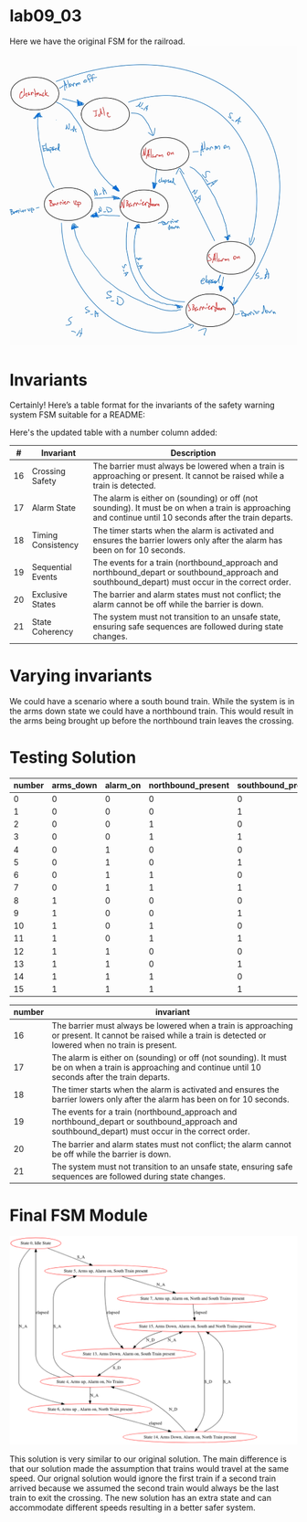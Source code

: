 # lab09_03
Here we have the original FSM for the railroad.
![alt text](<Original FSM Train.jpg>)

# Invariants
Certainly! Here’s a table format for the invariants of the safety warning system FSM suitable for a README:

Here's the updated table with a number column added:

| **#** | **Invariant**                | **Description**                                                                                                                                       |
|-------|------------------------------|-------------------------------------------------------------------------------------------------------------------------------------------------------|
| 16     | Crossing Safety              | The barrier must always be lowered when a train is approaching or present. It cannot be raised while a train is detected.  |
| 17     | Alarm State                  | The alarm is either on (sounding) or off (not sounding). It must be on when a train is approaching and continue until 10 seconds after the train departs. |
| 18     | Timing Consistency           | The timer starts when the alarm is activated and ensures the barrier lowers only after the alarm has been on for 10 seconds.                           |
| 19     | Sequential Events            | The events for a train (northbound_approach and northbound_depart or southbound_approach and southbound_depart) must occur in the correct order.    |
| 20     | Exclusive States             | The barrier and alarm states must not conflict; the alarm cannot be off while the barrier is down.                                   |
| 21     | State Coherency              | The system must not transition to an unsafe state, ensuring safe sequences are followed during state changes.                                        |



# Varying invariants

We could have a scenario where a south bound train. While the system is in the arms down state we could have a northbound train. This would result in the arms being brought up before the northbound train leaves the crossing. 

# Testing Solution

| number | arms_down | alarm_on | northbound_present | southbound_present | north_approach | south_approach | north_depart | south_depart | elapsed | safety_hazard |
|--------|-----------|----------|--------------------|--------------------|----------------|----------------|--------------|--------------|---------|---------------|
| 0      | 0         | 0        | 0                  | 0                  |       6        |        5       |      19      |      19      |   18    |               |
| 1      | 0         | 0        | 0                  | 1                  |                |                |              |              |         |      16       |
| 2      | 0         | 0        | 1                  | 0                  |                |                |              |              |         |      16       |
| 3      | 0         | 0        | 1                  | 1                  |                |                |              |              |         |      16       |
| 4      | 0         | 1        | 0                  | 0                  |       6        |        5       |      19      |      19      |    0    |               |
| 5      | 0         | 1        | 0                  | 1                  |       7        |       19       |      19      |      16      |   13    |               |
| 6      | 0         | 1        | 1                  | 0                  |       19       |       19       |      16      |      19      |   14    |               |
| 7      | 0         | 1        | 1                  | 1                  |       19       |       19       |      16      |      16      |   15    |               |
| 8      | 1         | 0        | 0                  | 0                  |                |                |              |              |         |      20       |
| 9      | 1         | 0        | 0                  | 1                  |                |                |              |              |         |      20       |
| 10     | 1         | 0        | 1                  | 0                  |                |                |              |              |         |      20       |
| 11     | 1         | 0        | 1                  | 1                  |                |                |              |              |         |      20       |
| 12     | 1         | 1        | 0                  | 0                  |                |                |              |              |         |      16       |
| 13     | 1         | 1        | 0                  | 1                  |       15       |       19       |      19      |      4       |   16    |               |
| 14     | 1         | 1        | 1                  | 0                  |       19       |       15       |       4      |     19       |   16    |               |
| 15     | 1         | 1        | 1                  | 1                  |       19       |       19       |      13      |     14       |   16    |               |

| number | invariant |
|--------|-----------|
| 16     |     The barrier must always be lowered when a train is approaching or present. It cannot be raised while a train is detected or lowered when no train is present.      |
| 17     | The alarm is either on (sounding) or off (not sounding). It must be on when a train is approaching and continue until 10 seconds after the train departs.|
| 18     | The timer starts when the alarm is activated and ensures the barrier lowers only after the alarm has been on for 10 seconds.                           |
| 19     | The events for a train (northbound_approach and northbound_depart or southbound_approach and southbound_depart) must occur in the correct order.    |
| 20     | The barrier and alarm states must not conflict; the alarm cannot be off while the barrier is down.                                   |
| 21     | The system must not transition to an unsafe state, ensuring safe sequences are followed during state changes.                                        |

# Final FSM Module

![alt text](FinalFSM.png)

This solution is very similar to our original solution. The main difference is that our solution made the assumption that trains would travel at the same speed. Our orignal solution would ignore the first train if a second train arrived because we assumed the second train would always be the last train to exit the crossing. The new solution has an extra state and can accommodate different speeds resulting in a better safer system.
